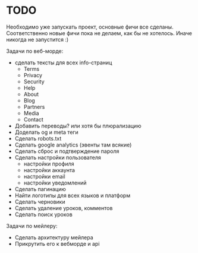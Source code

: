 # TODO

Необходимо уже запускать проект, основные фичи все сделаны. Соответственно новые фичи пока не делаем, как бы не хотелось. Иначе никогда не запустится :)

Задачи по веб-морде:
- сделать тексты для всех info-страниц
  - Terms
  - Privacy
  - Security
  - Help
  - About
  - Blog
  - Partners
  - Media
  - Contact
- Добавить переводы? или хотя бы плюрализацию
- Доделать og и meta теги
- Сделать robots.txt
- Сделать google analytics (эвенты там всякие)
- Сделать сброс и подтверждение пароля
- Сделать настройки пользователя
  - настройки профиля
  - настройки аккаунта
  - настройки email
  - настройки уведомлений
- Сделать пагинацию
- Найти логотипы для всех языков и платформ
- Сделать черновики
- Сделать удаление уроков, комментов
- Сделать поиск уроков

Задачи по мейлеру:
- Сделать архитектуру мейлера
- Прикрутить его к вебморде и api 


